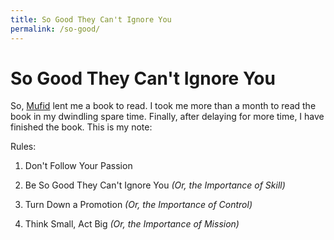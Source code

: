 ```yaml
---
title: So Good They Can't Ignore You
permalink: /so-good/
---
```


# So Good They Can't Ignore You

So, [Mufid](https://github.com/mufid) lent me a book to read. I took me more than a month to read the book in my dwindling spare time. Finally, after delaying for more time, I have finished the book. This is my note:

Rules:

1. Don't Follow Your Passion

2. Be So Good They Can't Ignore You _(Or, the Importance of Skill)_

3. Turn Down a Promotion _(Or, the Importance of Control)_

4. Think Small, Act Big _(Or, the Importance of Mission)_
